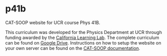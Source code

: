 # p41b

CAT-SOOP website for UCR course Phys 41B.

This curriculum was developed for the Physics Department at UCR through funding awarded by the [California Learning Lab](https://calearninglab.org/). The complete curriculum can be found on [Google Drive](https://drive.google.com/drive/folders/1AWgFtQuN9vcL97TZtK8R8GOHuXA8trxb?usp=sharing). Instructions on how to setup the website on your own server can be found on the [CAT-SOOP documentation](https://catsoop.org/docs).
